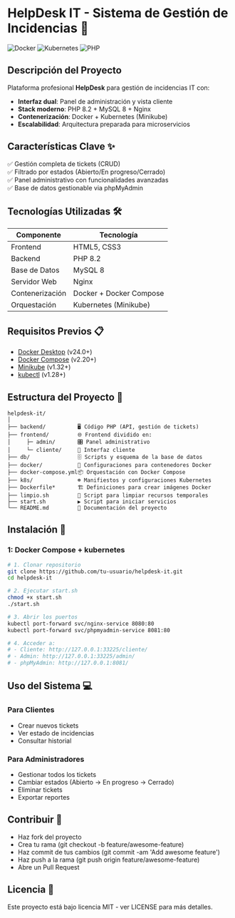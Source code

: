 # HelpDesk IT - Sistema de Gestión de Incidencias 🚀

![Docker](https://img.shields.io/badge/Docker-2CA5E0?style=for-the-badge&logo=docker&logoColor=white)
![Kubernetes](https://img.shields.io/badge/Kubernetes-326CE5?style=for-the-badge&logo=kubernetes&logoColor=white)
![PHP](https://img.shields.io/badge/PHP-777BB4?style=for-the-badge&logo=php&logoColor=white)

## Descripción del Proyecto

Plataforma profesional **HelpDesk** para gestión de incidencias IT con:

- **Interfaz dual**: Panel de administración y vista cliente
- **Stack moderno**: PHP 8.2 + MySQL 8 + Nginx
- **Contenerización**: Docker + Kubernetes (Minikube)
- **Escalabilidad**: Arquitectura preparada para microservicios

## Características Clave ✨

✅ Gestión completa de tickets (CRUD)  
✅ Filtrado por estados (Abierto/En progreso/Cerrado)  
✅ Panel administrativo con funcionalidades avanzadas  
✅ Base de datos gestionable via phpMyAdmin 

## Tecnologías Utilizadas 🛠️

| Componente       | Tecnología           |
|------------------|----------------------|
| Frontend         | HTML5, CSS3         |
| Backend          | PHP 8.2             |
| Base de Datos    | MySQL 8             |
| Servidor Web     | Nginx               |
| Contenerización  | Docker + Docker Compose |
| Orquestación     | Kubernetes (Minikube) |

## Requisitos Previos 📋

- [Docker Desktop](https://www.docker.com/products/docker-desktop) (v24.0+)
- [Docker Compose](https://docs.docker.com/compose/install/) (v2.20+)
- [Minikube](https://minikube.sigs.k8s.io/docs/) (v1.32+)
- [kubectl](https://kubernetes.io/docs/tasks/tools/) (v1.28+)

## Estructura del Proyecto 📂
```plaintext
helpdesk-it/
│
├── backend/          🖥️ Código PHP (API, gestión de tickets)  
├── frontend/         🌐 Frontend dividido en:  
│     ├─ admin/       🎛️ Panel administrativo  
│     └─ cliente/     👤 Interfaz cliente  
├── db/               🗄️ Scripts y esquema de la base de datos  
├── docker/           🐳 Configuraciones para contenedores Docker  
├── docker-compose.yml📦 Orquestación con Docker Compose  
├── k8s/              ☸️ Manifiestos y configuraciones Kubernetes  
├── Dockerfile*       🏗️ Definiciones para crear imágenes Docker  
├── limpio.sh         🧹 Script para limpiar recursos temporales  
├── start.sh          ▶️ Script para iniciar servicios  
└── README.md         📖 Documentación del proyecto
```

## Instalación 🚀

### 1: Docker Compose + kubernetes 

```bash
# 1. Clonar repositorio
git clone https://github.com/tu-usuario/helpdesk-it.git
cd helpdesk-it

# 2. Ejecutar start.sh
chmod +x start.sh
./start.sh

# 3. Abrir los puertos
kubectl port-forward svc/nginx-service 8080:80
kubectl port-forward svc/phpmyadmin-service 8081:80

# 4. Acceder a:
# - Cliente: http://127.0.0.1:33225/cliente/
# - Admin: http://127.0.0.1:33225/admin/
# - phpMyAdmin: http://127.0.0.1:8081/
```

## Uso del Sistema 💻 

### Para Clientes

- Crear nuevos tickets
- Ver estado de incidencias
- Consultar historial

### Para Administradores

- Gestionar todos los tickets
- Cambiar estados (Abierto → En progreso → Cerrado)
- Eliminar tickets
- Exportar reportes

## Contribuir 🤝

- Haz fork del proyecto
- Crea tu rama (git checkout -b feature/awesome-feature)
- Haz commit de tus cambios (git commit -am 'Add awesome feature')
- Haz push a la rama (git push origin feature/awesome-feature)
- Abre un Pull Request

## Licencia 📜
Este proyecto está bajo licencia MIT - ver LICENSE para más detalles.
